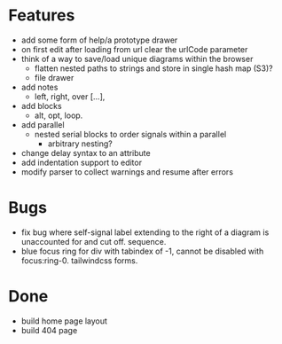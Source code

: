 # Features

-  add some form of help/a prototype drawer
-  on first edit after loading from url clear the urlCode parameter
-  think of a way to save/load unique diagrams within the browser
   -  flatten nested paths to strings and store in single hash map (S3)?
   -  file drawer
-  add notes
   -  left, right, over [...],
-  add blocks
   -  alt, opt, loop.
-  add parallel
   -  nested serial blocks to order signals within a parallel
      -  arbitrary nesting?
-  change delay syntax to an attribute
-  add indentation support to editor
-  modify parser to collect warnings and resume after errors

# Bugs

-  fix bug where self-signal label extending to the right of a diagram is unaccounted for and cut off. sequence.
-  blue focus ring for div with tabindex of -1, cannot be disabled with focus:ring-0. tailwindcss forms.

# Done

-  build home page layout
-  build 404 page
